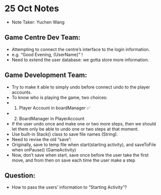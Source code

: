 # 25 Oct Notes
* Note Taker: Yuchen Wang

## Game Centre Dev Team:
* Attempting to connect the centre’s interface to the login information.
* e.g. “Good Evening, {UserName}” !
* Need to extend the user database: we gotta store more information.

## Game Development Team:
* Try to make it able to simply undo before connect undo to the player accounts.
* To know who is playing the game, two choices:
* 1. Player Account in boardManager ✅
* 2. BoardManager in PlayerAccount
* If the user undo once and make one or two more steps, then we should let them only be able to undo one or two steps at that moment.
* Use built-in Stack() class to save file names (String).
* Need to revise the old “save”:
* Originally, save to temp file when start(starting activity), and saveToFile when onPause() (GameActivity)
* Now, don’t save when start, save once before the user take the first move, and from then on save each time the user make a step

## Question:
* How to pass the users’ information to “Starting Activity”?
